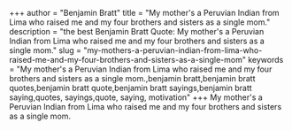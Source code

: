 +++
author = "Benjamin Bratt"
title = "My mother's a Peruvian Indian from Lima who raised me and my four brothers and sisters as a single mom."
description = "the best Benjamin Bratt Quote: My mother's a Peruvian Indian from Lima who raised me and my four brothers and sisters as a single mom."
slug = "my-mothers-a-peruvian-indian-from-lima-who-raised-me-and-my-four-brothers-and-sisters-as-a-single-mom"
keywords = "My mother's a Peruvian Indian from Lima who raised me and my four brothers and sisters as a single mom.,benjamin bratt,benjamin bratt quotes,benjamin bratt quote,benjamin bratt sayings,benjamin bratt saying,quotes, sayings,quote, saying, motivation"
+++
My mother's a Peruvian Indian from Lima who raised me and my four brothers and sisters as a single mom.
